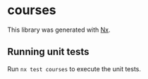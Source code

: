 # courses

This library was generated with [Nx](https://nx.dev).

## Running unit tests

Run `nx test courses` to execute the unit tests.
